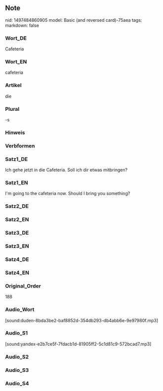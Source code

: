 ## Note
nid: 1497484860905
model: Basic (and reversed card)-75aea
tags: 
markdown: false

### Wort_DE
Cafeteria

### Wort_EN
cafeteria

### Artikel
die

### Plural
-s

### Hinweis


### Verbformen


### Satz1_DE
Ich gehe jetzt in die Cafeteria. Soll ich dir etwas mitbringen?

### Satz1_EN
I'm going to the cafeteria now. Should I bring you something?

### Satz2_DE


### Satz2_EN


### Satz3_DE


### Satz3_EN


### Satz4_DE


### Satz4_EN


### Original_Order
188

### Audio_Wort
[sound:duden-8bda3be2-baf8852d-354db293-db4abb6e-9e97980f.mp3]

### Audio_S1
[sound:yandex-e2b7ce5f-7fdacb1d-81905ff2-5c1d81c9-572bcad7.mp3]

### Audio_S2


### Audio_S3


### Audio_S4

